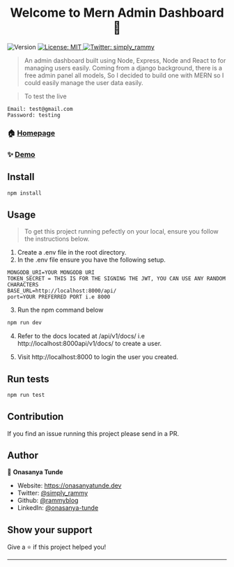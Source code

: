 <h1 align="center">Welcome to Mern Admin Dashboard 👋</h1>
<p>
  <img alt="Version" src="https://img.shields.io/badge/version-1.0.0-blue.svg?cacheSeconds=2592000" />
  <a href="#" target="_blank">
    <img alt="License: MIT" src="https://img.shields.io/badge/License-MIT-yellow.svg" />
  </a>
  <a href="https://twitter.com/simply_rammy" target="_blank">
    <img alt="Twitter: simply_rammy" src="https://img.shields.io/twitter/follow/simply_rammy.svg?style=social" />
  </a>
</p>

> An admin dashboard built using Node, Express, Node and React to for managing users easily. Coming from a django background, there is a free admin panel all models, So I decided to build one with MERN so I could easily manage the user data easily.

> To test the live

```
Email: test@gmail.com
Password: testing
```

### 🏠 [Homepage](https://mern-admin-dashboard.herokuapp.com)

### ✨ [Demo](https://mern-admin-dashboard.herokuapp.com/dashboard/)

## Install

```sh
npm install
```

## Usage

> To get this project running pefectly on your local, ensure you follow the instructions below.

1. Create a .env file in the root directory.
2. In the .env file ensure you have the following setup.

```
MONGODB_URI=YOUR MONGODB URI
TOKEN_SECRET = THIS IS FOR THE SIGNING THE JWT, YOU CAN USE ANY RANDOM CHARACTERS
BASE_URL=http://localhost:8000/api/
port=YOUR PREFERRED PORT i.e 8000
```

3. Run the npm command below

```sh
npm run dev
```

4. Refer to the docs located at /api/v1/docs/ i.e http://localhost:8000api/v1/docs/ to create a user.

5. Visit http://localhost:8000 to login the user you created.

## Run tests

```sh
npm run test
```

## Contribution

If you find an issue running this project please send in a PR.

## Author

👤 **Onasanya Tunde**

- Website: https://onasanyatunde.dev
- Twitter: [@simply_rammy](https://twitter.com/simply_rammy)
- Github: [@rammyblog](https://github.com/rammyblog)
- LinkedIn: [@onasanya-tunde](https://linkedin.com/in/onasanya-tunde)

## Show your support

Give a ⭐️ if this project helped you!

---
